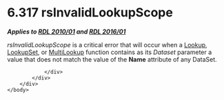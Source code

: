 <html dir="LTR" xmlns:mshelp="http://msdn.microsoft.com/mshelp" xmlns:ddue="http://ddue.schemas.microsoft.com/authoring/2003/5" xmlns:xlink="http://www.w3.org/1999/xlink" xmlns:tool="http://www.microsoft.com/tooltip">
    <head>
        <meta http-equiv="Content-Type" content="text/html; CHARSET=utf-8"></meta>
        <meta name="save" content="history"></meta>
        <title>6.317 rsInvalidLookupScope</title>
        <xml>
            <mshelp:toctitle title="6.317 rsInvalidLookupScope"></mshelp:toctitle>
            <mshelp:rltitle title="[MS-RDL]: rsInvalidLookupScope"></mshelp:rltitle>
            <mshelp:keyword index="A" term="a4676831-11a3-4389-a0c7-a91af0eb20db"></mshelp:keyword>
            <mshelp:attr name="DCSext.ContentType" value="open specification"></mshelp:attr>
            <mshelp:attr name="AssetID" value="a4676831-11a3-4389-a0c7-a91af0eb20db"></mshelp:attr>
            <mshelp:attr name="TopicType" value="kbRef"></mshelp:attr>
            <mshelp:attr name="DCSext.Title" value="[MS-RDL]: rsInvalidLookupScope" />
        </xml>
    </head>
    <body>
        <div id="header">
            <h1 class="heading">6.317 rsInvalidLookupScope</h1>
        </div>
        <div id="mainSection">
            <div id="mainBody">
                <div id="allHistory" class="saveHistory"></div>
                <div id="sectionSection0" class="section" name="collapseableSection">
                    

<p><b><i>Applies to </i></b><a href="3428e690-a348-4ec7-8a6a-8efb42d2cdee.htm"><b><i>RDL 2010/01</i></b></a><b><i>
and </i></b><a href="52ce3983-2bfc-4e72-9359-42aaf5fe4509.htm"><b><i>RDL 2016/01</i></b></a></p>

<p><i>rsInvalidLookupScope</i> is a critical error that will
occur when a <a href="f7cfa0a3-695f-496c-ac72-e4f865e2803a.htm">Lookup</a>, <a href="def44c38-e9cc-449b-87fc-72a95ef1c8fb.htm">LookupSet</a>, or <a href="5b2699f6-8b46-40d7-9a92-0d23132d3d08.htm">MultiLookup</a> function
contains as its <i>Dataset</i> parameter a value that does not match the value
of the <b>Name</b> attribute of any <mshelp:link keywords="1d77dbe6-7c41-4b73-a7cd-42864eca180b" tabindex="0">DataSet</mshelp:link>.</p>


                </div>
            </div>
        </div>
    </body>
</html>
